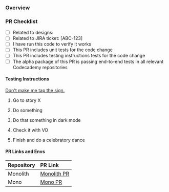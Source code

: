 ### Overview

<!--- CHANGELOG-DESCRIPTION -->

<!--- END-CHANGELOG-DESCRIPTION -->

### PR Checklist

- [ ] Related to designs:
- [ ] Related to JIRA ticket: [ABC-123]
- [ ] I have run this code to verify it works
- [ ] This PR includes unit tests for the code change
- [ ] This PR includes testing instructions tests for the code change
- [ ] The alpha package of this PR is passing end-to-end tests in all relevant Codecademy repositories

#### Testing Instructions

<!--
Please fill this in with how to test your PR within Gamut and populate it with the appropriate PR preview links.
-->

[Don't make me tap the sign.](https://i.imgur.com/sy93D9I.png)

1. Go to story X

2. Do something

3. Do that something in dark mode

4. Check it with VO

5. Finish and do a celebratory dance

#### PR Links and Envs

| Repository   | PR Link                                                  |
| :----------- | :------------------------------------------------------- |
| Monolith     | [Monolith PR](http://www.google.fr/ 'Named link title')
| Mono       | [Mono PR](http://www.google.fr/ 'Named link title')

<!--
Merging your changes

1. Follow the [PR Title Guide](https://github.com/Codecademy/gamut#pr-title-guide), the title (which becomes the commit message) determines the version bump for the packages you changed.

2. Wrap the text describing your change in more detail in the "CHANGELOG-DESCRIPTION" comment tags above, this is what will show up in the changelog!

3. DO NOT MERGE MANUALLY! When you are ready to merge and publish your changes, add the "Ship It" label to your Pull Request. This will trigger the merge process as long as all checks have completed, if the checks haven't completed the branch will be merged when they all pass.

**IMPORTANT:** If your PR contains breaking changes, please remember to follow the instructions for breaking changes!
-->
